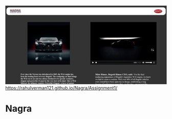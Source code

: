 ![ScreenShot](https://github.com/rahulverman121/Nagra/blob/main/Assignment1/screenshot.png)
https://rahulverman121.github.io/Nagra/Assignment1/
# Nagra

